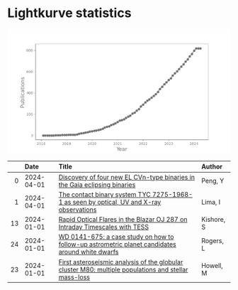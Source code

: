 
<h1>Lightkurve statistics</h1>

![publications](out/lightkurve-publications.png)  

|    | Date       | Title                                                                                                                                                                  | Author     |
|---:|:-----------|:-----------------------------------------------------------------------------------------------------------------------------------------------------------------------|:-----------|
|  0 | 2024-04-01 | [Discovery of four new EL CVn-type binaries in the Gaia eclipsing binaries](https://ui.adsabs.harvard.edu/abs/2024NewA..10702153P/abstract)                            | Peng, Y    |
|  1 | 2024-04-01 | [The contact binary system TYC 7275-1968-1 as seen by optical, UV and X-ray observations](https://ui.adsabs.harvard.edu/abs/2024NewA..10702145L/abstract)              | Lima, I    |
| 13 | 2024-01-01 | [Rapid Optical Flares in the Blazar OJ 287 on Intraday Timescales with TESS](https://ui.adsabs.harvard.edu/abs/2024ApJ...960...11K/abstract)                           | Kishore, S |
| 24 | 2024-01-01 | [WD 0141-675: a case study on how to follow-up astrometric planet candidates around white dwarfs](https://ui.adsabs.harvard.edu/abs/2024MNRAS.527..977R/abstract)      | Rogers, L  |
| 23 | 2024-01-01 | [First asteroseismic analysis of the globular cluster M80: multiple populations and stellar mass-loss](https://ui.adsabs.harvard.edu/abs/2024MNRAS.527.7974H/abstract) | Howell, M  |
    